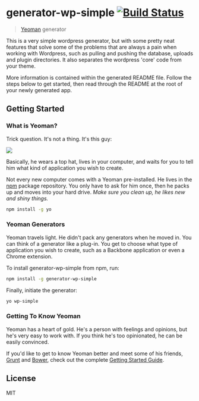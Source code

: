 # generator-wp-simple [![Build Status](https://secure.travis-ci.org/derrickshowers/generator-wp-simple.png?branch=master)](https://travis-ci.org/derrickshowers/generator-wp-simple)

> [Yeoman](http://yeoman.io) generator

This is a very simple wordpress generator, but with some pretty neat features that solve some of the problems that are always a pain when working with Wordpress, such as pulling and pushing the database, uploads and plugin directories. It also separates the wordpress 'core' code from your theme.

More information is contained within the generated README file. Follow the steps below to get started, then read through the README at the root of your newly generated app.

## Getting Started

### What is Yeoman?

Trick question. It's not a thing. It's this guy:

![](http://i.imgur.com/JHaAlBJ.png)

Basically, he wears a top hat, lives in your computer, and waits for you to tell him what kind of application you wish to create.

Not every new computer comes with a Yeoman pre-installed. He lives in the [npm](https://npmjs.org) package repository. You only have to ask for him once, then he packs up and moves into your hard drive. *Make sure you clean up, he likes new and shiny things.*

```bash
npm install -g yo
```

### Yeoman Generators

Yeoman travels light. He didn't pack any generators when he moved in. You can think of a generator like a plug-in. You get to choose what type of application you wish to create, such as a Backbone application or even a Chrome extension.

To install generator-wp-simple from npm, run:

```bash
npm install -g generator-wp-simple
```

Finally, initiate the generator:

```bash
yo wp-simple
```

### Getting To Know Yeoman

Yeoman has a heart of gold. He's a person with feelings and opinions, but he's very easy to work with. If you think he's too opinionated, he can be easily convinced.

If you'd like to get to know Yeoman better and meet some of his friends, [Grunt](http://gruntjs.com) and [Bower](http://bower.io), check out the complete [Getting Started Guide](https://github.com/yeoman/yeoman/wiki/Getting-Started).


## License

MIT
